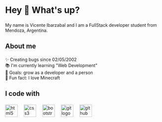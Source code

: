 <h1 align="left">Hey 👋 What's up?</h1>

###

<p align="left">My name is Vicente Ibarzabal and I am a FullStack developer student from Mendoza, Argentina.</p>

###

<h2 align="left">About me</h2>

###

<p align="left">✨ Creating bugs since 02/05/2002<br>📚 I'm currently learning "Web Development"<br>🎯 Goals: grow as a developer and a person<br>🎲 Fun fact: I love Minecraft</p>

###

<h2 align="left">I code with</h2>

###

<div align="left">
  <img src="https://cdn.jsdelivr.net/gh/devicons/devicon/icons/html5/html5-original.svg" height="40" alt="html5 logo"  />
  <img width="12" />
  <img src="https://cdn.jsdelivr.net/gh/devicons/devicon/icons/css3/css3-original.svg" height="40" alt="css3 logo"  />
  <img width="12" />
  <img src="https://cdn.jsdelivr.net/gh/devicons/devicon/icons/bootstrap/bootstrap-original.svg" height="40" alt="bootstrap logo"  />
  <img width="12" />
  <img src="https://cdn.jsdelivr.net/gh/devicons/devicon/icons/git/git-original.svg" height="40" alt="git logo"  />
  <img width="12" />
  <img src="https://cdn.jsdelivr.net/gh/devicons/devicon/icons/github/github-original.svg" height="40" alt="github logo"  />
</div>

###